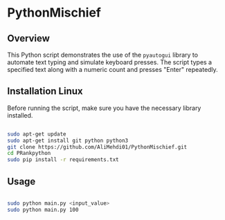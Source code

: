 # PythonMischief

## Overview

This Python script demonstrates the use of the `pyautogui` library to automate text typing and simulate keyboard presses. The script types a specified text along with a numeric count and presses "Enter" repeatedly.

## Installation Linux

Before running the script, make sure you have the necessary library installed.

```bash

sudo apt-get update 
sudo apt-get install git python python3
git clone https://github.com/AliMehdi01/PythonMischief.git
cd PRankpython
sudo pip install -r requirements.txt
```

## Usage

```bash

sudo python main.py <input_value>
sudo python main.py 100

```
